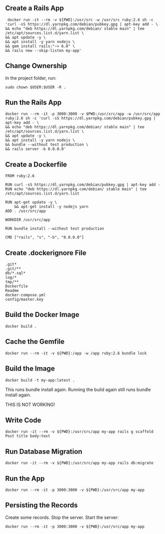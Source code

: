 ## Create a Rails App

```
 docker run -it --rm -v ${PWD}:/usr/src -w /usr/src ruby:2.6 sh -c 'curl -sS https://dl.yarnpkg.com/debian/pubkey.gpg | apt-key add - \
&& echo "deb https://dl.yarnpkg.com/debian/ stable main" | tee /etc/apt/sources.list.d/yarn.list \
&& apt update -y \
&& apt install -y yarn nodejs \
&& gem install rails:"~> 6.0" \
&& rails new --skip-listen my-app'
```

## Change Ownership

In the project folder, run:

```
sudo chown $USER:$USER -R .
```

## Run the Rails App

```
docker run --rm -it -p 3000:3000 -v $PWD:/usr/src/app -w /usr/src/app ruby:2.6 sh -c 'curl -sS https://dl.yarnpkg.com/debian/pubkey.gpg | apt-key add - \
&& echo "deb https://dl.yarnpkg.com/debian/ stable main" | tee /etc/apt/sources.list.d/yarn.list \
&& apt update -y \
&& apt install -y yarn nodejs \
&& bundle --without test production \
&& rails server -b 0.0.0.0'
```

## Create a Dockerfile

```
FROM ruby:2.6

RUN curl -sS https://dl.yarnpkg.com/debian/pubkey.gpg | apt-key add -
RUN echo "deb https://dl.yarnpkg.com/debian/ stable main" | tee /etc/apt/sources.list.d/yarn.list

RUN apt-get update -y \
    && apt-get install -y nodejs yarn
ADD . /usr/src/app

WORKDIR /usr/src/app

RUN bundle install --without test production

CMD ["rails", "s", "-b", "0.0.0.0"]
```

## Create .dockerignore File

```
.git*
.git/**
db/*.sql*
log/*
tmp/**
Dockerfile
Readme
docker-compose.yml
config/master.key
```

## Build the Docker Image

```
docker build .
```

## Cache the Gemfile

```
docker run --rm -it -v ${PWD}:/app -w /app ruby:2.6 bundle lock
```

## Build the Image

```
docker build -t my-app:latest .
```

This runs bundle install again. Running the build again still runs bundle install again.

THIS IS NOT WORKING!

## Write Code

```
docker run -it --rm -v ${PWD}:/usr/src/app my-app rails g scaffold Post title body:text
```

## Run Database Migration

```
docker run -it --rm -v ${PWD}:/usr/src/app my-app rails db:migrate
```

## Run the App

```
docker run --rm -it -p 3000:3000 -v ${PWD}:/usr/src/app my-app
```

## Persisting the Records

Create some records. Stop the server. Start the server:

```
docker run --rm -it -p 3000:3000 -v ${PWD}:/usr/src/app my-app
```

